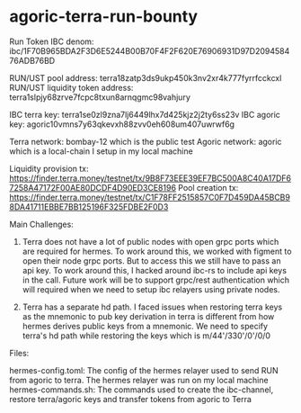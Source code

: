 # agoric-terra-run-bounty

Run Token IBC denom: ibc/1F70B965BDA2F3D6E5244B00B70F4F2F620E76906931D97D209458476ADB76BD

RUN/UST pool address: terra18zatp3ds9ukp450k3nv2xr4k777fyrrfcckcxl
RUN/UST liquidity token address: terra1slpjy68zrve7fcpc8txun8arnqgmc98vahjury

IBC terra key: terra1se0zl9zna7lj6449lhx7d425kjz2j2ty6ss23v
IBC agoric key: agoric10vmns7y63qkevxh88zvv0eh608um407uwrwf6g

Terra network: bombay-12 which is the public test
Agoric network: agoric which is a local-chain I setup in my local machine

Liquidity provision tx: https://finder.terra.money/testnet/tx/9B8F73EEE39EF7BC500A8C40A17DF67258A47172F00AE80DCDF4D90ED3CE8196
Pool creation tx: https://finder.terra.money/testnet/tx/C1F78FF2515857C0F7D459DA45BCB98DA41711EBBE7BB125196F325FDBE2F0D3

Main Challenges:

1. Terra does not have a lot of public nodes with open grpc ports which are required for hermes. To work around this, we worked with figment to open their node grpc 
ports. But to access this we still have to pass an api key. To work around this, I hacked around ibc-rs to include api keys in the call. Future work will be to support
grpc/rest authentication which will required when we need to setup ibc relayers using private nodes.

2. Terra has a separate hd path. I faced issues when restoring terra keys as the mnemonic to pub key derivation in terra is different from how hermes derives public
keys from a mnemonic. We need to specify terra's hd path while restoring the keys which is m/44'/330'/0'/0/0 

Files:

hermes-config.toml: The config of the hermes relayer used to send RUN from agoric to terra. The hermes relayer was run on my local machine
hermes-commands.sh: The commands used to create the ibc-channel, restore terra/agoric keys and transfer tokens from agoric to Terra
